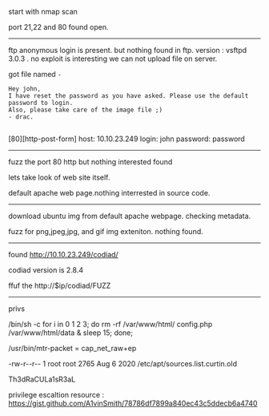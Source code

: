 start with nmap scan

port 21,22 and 80 found open.

***

ftp 
anonymous login is present. but nothing found in ftp.
version : vsftpd 3.0.3 . no exploit is interesting
we can not upload file on server.

got file named `-`


```
Hey john,
I have reset the password as you have asked. Please use the default password to login. 
Also, please take care of the image file ;)
- drac.


```

[80][http-post-form] host: 10.10.23.249   login: john   password: password



***

fuzz the port 80 http but nothing interested found

lets take look of web site itself.

default apache web page.nothing interrested in source code.

***

download ubuntu img from default apache webpage. checking metadata.

fuzz for png,jpeg,jpg, and gif img exteniton. nothing found.

***

found http://10.10.23.249/codiad/


codiad version is 2.8.4

ffuf the http://$ip/codiad/FUZZ


***

privs

/bin/sh -c for i in 0 1 2 3; do rm -rf /var/www/html/
config.php /var/www/html/data & sleep 15; done;



/usr/bin/mtr-packet = cap_net_raw+ep


-rw-r--r-- 1 root root 2765 Aug  6  2020 /etc/apt/sources.list.curtin.old


Th3dRaCULa1sR3aL

privilege escaltion resource : https://gist.github.com/A1vinSmith/78786df7899a840ec43c5ddecb6a4740